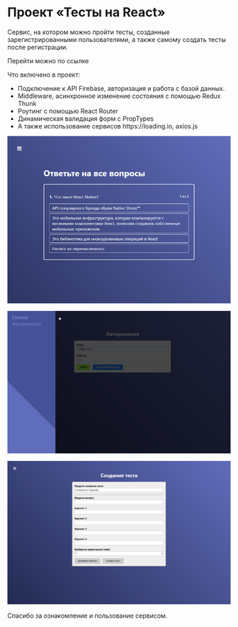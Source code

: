 # Проект «Тесты на React»


<p>Сервис, на котором можно пройти тесты, созданные зарегистрированными пользователями, а также самому создать тесты после регистрации.</p>
<p>Перейти можно по <a ref="https://react-quiz-c9f11.firebaseapp.com/">ссылке</a></p>
<p>Что включено в проект:
<ul>
<li>Подключение к API Firebase, авторизация и работа с базой данных.</li>
<li>Middleware, aсинхронное изменение состояния с помощью Redux Thunk</li>
<li>Роутинг с помощью React Router</li>
<li>Динамическая валидация форм с PropTypes</li>
<li>A также использование сервисов <a ref="https://loading.io">https://loading.io</a>, axios.js</li>
</ul> 
</p>
<p><img alt="pic1" src="screen1.png"/></p>
<p><img alt="pic2" src="screen2.png"/></p>
<p><img alt="pic3" src="screen3.png"/></p>
<p>Спасибо за ознакомление и пользование сервисом.</p>

